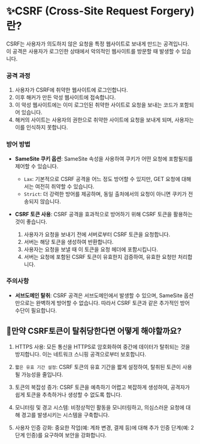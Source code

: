 # ✨CSRF (Cross-Site Request Forgery)란?

CSRF는 사용자가 의도하지 않은 요청을 특정 웹사이트로 보내게 만드는 공격입니다. 이 공격은 사용자가 로그인한 상태에서 악의적인 웹사이트를 방문할 때 발생할 수 있습니다.

### 공격 과정

1. 사용자가 CSRF에 취약한 웹사이트에 로그인합니다.
2. 이후 해커가 만든 악성 웹사이트에 접속합니다.
3. 이 악성 웹사이트에는 이미 로그인된 취약한 사이트로 요청을 보내는 코드가 포함되어 있습니다.
4. 해커의 사이트는 사용자의 권한으로 취약한 사이트에 요청을 보내게 되며, 사용자는 이를 인식하지 못합니다.

### 방어 방법

- **SameSite 쿠키 옵션**: SameSite 속성을 사용하여 쿠키가 어떤 요청에 포함될지를 제어할 수 있습니다.

  - `Lax`: 기본적으로 CSRF 공격을 어느 정도 방어할 수 있지만, GET 요청에 대해서는 여전히 취약할 수 있습니다.
  - `Strict`: 더 강력한 방어를 제공하며, 동일 출처에서의 요청이 아니면 쿠키가 전송되지 않습니다.

- **CSRF 토큰 사용**: CSRF 공격을 효과적으로 방어하기 위해 CSRF 토큰을 활용하는 것이 좋습니다.
  1. 사용자가 요청을 보내기 전에 서버로부터 CSRF 토큰을 요청합니다.
  2. 서버는 해당 토큰을 생성하여 반환합니다.
  3. 사용자는 요청을 보낼 때 이 토큰을 요청 헤더에 포함시킵니다.
  4. 서버는 요청에 포함된 CSRF 토큰이 유효한지 검증하여, 유효한 요청만 처리합니다.

### 주의사항

- **서브도메인 탈취**: CSRF 공격은 서브도메인에서 발생할 수 있으며, SameSite 옵션만으로는 완벽하게 방어할 수 없습니다. 따라서 CSRF 토큰과 같은 추가적인 방어 수단이 필요합니다.

## 🤔만약 CSRF토큰이 탈취당한다면 어떻게 해야할까요?

1. HTTPS 사용: 모든 통신을 HTTPS로 암호화하여 중간에 데이터가 탈취되는 것을 방지합니다. 이는 네트워크 스니핑 공격으로부터 보호합니다.

2. `짧은 유효 기간 설정`: CSRF 토큰의 유효 기간을 짧게 설정하여, 탈취된 토큰이 사용될 가능성을 줄입니다.

3. 토큰의 복잡성 증가: CSRF 토큰을 예측하기 어렵고 복잡하게 생성하여, 공격자가 쉽게 토큰을 추측하거나 생성할 수 없도록 합니다.

4. 모니터링 및 경고 시스템: 비정상적인 활동을 모니터링하고, 의심스러운 요청에 대해 경고를 발생시키는 시스템을 구축합니다.

5. 사용자 인증 강화: 중요한 작업(예: 계좌 변경, 결제 등)에 대해 추가 인증 단계(예: 2단계 인증)를 요구하여 보안을 강화합니다.

